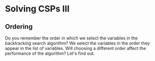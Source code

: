 # Solving CSPs III

## Ordering 
Do you remember the order in which we select the variables in the backtracking search algorithm? We select the variables in the order they appear in the list of variables. Will choosing a different order affect the performance of the algorithm? Let's find out.

